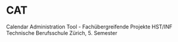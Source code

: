 CAT
===

Calendar Administration Tool - Fachübergreifende Projekte HST/INF Technische Berufsschule Zürich, 5. Semester
